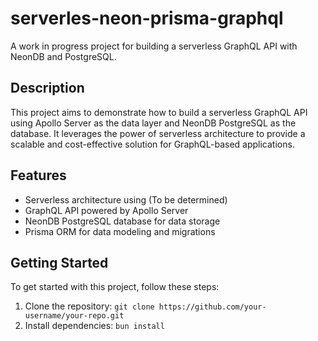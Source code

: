 # serverles-neon-prisma-graphql

A work in progress project for building a serverless GraphQL API with NeonDB and PostgreSQL.

## Description

This project aims to demonstrate how to build a serverless GraphQL API using Apollo Server as the data layer and NeonDB PostgreSQL as the database. It leverages the power of serverless architecture to provide a scalable and cost-effective solution for GraphQL-based applications.

## Features

- Serverless architecture using (To be determined)
- GraphQL API powered by Apollo Server
- NeonDB PostgreSQL database for data storage
- Prisma ORM for data modeling and migrations

## Getting Started

To get started with this project, follow these steps:

1. Clone the repository: `git clone https://github.com/your-username/your-repo.git`
2. Install dependencies: `bun install`
